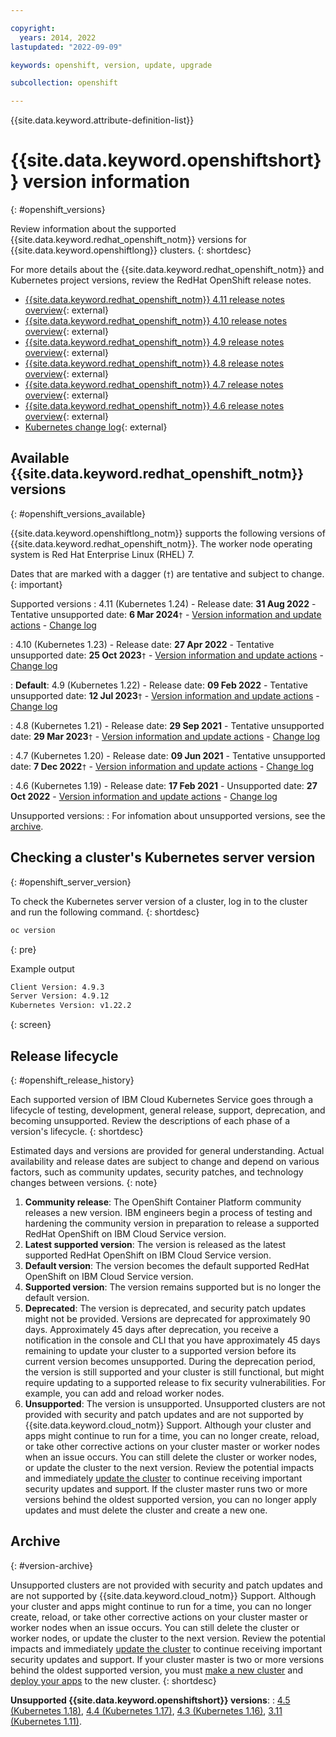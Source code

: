 ```yaml
---

copyright:
  years: 2014, 2022
lastupdated: "2022-09-09"

keywords: openshift, version, update, upgrade

subcollection: openshift

---
```



{{site.data.keyword.attribute-definition-list}}


# {{site.data.keyword.openshiftshort}} version information
{: #openshift_versions}

Review information about the supported {{site.data.keyword.redhat_openshift_notm}} versions for {{site.data.keyword.openshiftlong}} clusters.
{: shortdesc}

For more details about the {{site.data.keyword.redhat_openshift_notm}} and Kubernetes project versions, review the RedHat OpenShift release notes.
* [{{site.data.keyword.redhat_openshift_notm}} 4.11 release notes overview](https://docs.openshift.com/container-platform/4.11/release_notes/ocp-4-10-release-notes.html){: external}
* [{{site.data.keyword.redhat_openshift_notm}} 4.10 release notes overview](https://docs.openshift.com/container-platform/4.10/release_notes/ocp-4-10-release-notes.html){: external}
* [{{site.data.keyword.redhat_openshift_notm}} 4.9 release notes overview](https://docs.openshift.com/container-platform/4.9/release_notes/ocp-4-9-release-notes.html){: external}
* [{{site.data.keyword.redhat_openshift_notm}} 4.8 release notes overview](https://docs.openshift.com/container-platform/4.8/release_notes/ocp-4-8-release-notes.html){: external}
* [{{site.data.keyword.redhat_openshift_notm}} 4.7 release notes overview](https://docs.openshift.com/container-platform/4.7/release_notes/ocp-4-7-release-notes.html){: external}
* [{{site.data.keyword.redhat_openshift_notm}} 4.6 release notes overview](https://docs.openshift.com/container-platform/4.6/release_notes/ocp-4-6-release-notes.html){: external}
* [Kubernetes change log](https://github.com/kubernetes/kubernetes/tree/master/CHANGELOG){: external}

## Available {{site.data.keyword.redhat_openshift_notm}} versions
{: #openshift_versions_available}

{{site.data.keyword.openshiftlong_notm}} supports the following versions of {{site.data.keyword.redhat_openshift_notm}}. The worker node operating system is Red Hat Enterprise Linux (RHEL) 7.  

Dates that are marked with a dagger (`†`) are tentative and subject to change.
{: important}

Supported versions
:   4.11 (Kubernetes 1.24)
    - Release date: **31 Aug 2022**
    - Tentative unsupported date: **6 Mar 2024**`†`
    - [Version information and update actions](/docs/openshift?topic=openshift-cs_versions_411)
    - [Change log](/docs/openshift?topic=openshift-openshift_changelog_411)

:   4.10 (Kubernetes 1.23)
    - Release date: **27 Apr 2022**
    - Tentative unsupported date: **25 Oct 2023**`†`
    - [Version information and update actions](/docs/openshift?topic=openshift-cs_versions_410)
    - [Change log](/docs/openshift?topic=openshift-openshift_changelog_410)
   
:   **Default**: 4.9 (Kubernetes 1.22)
    - Release date: **09 Feb 2022**
    - Tentative unsupported date: **12 Jul 2023**`†`
    - [Version information and update actions](/docs/openshift?topic=openshift-cs_versions_49)
    - [Change log](/docs/openshift?topic=openshift-openshift_changelog_49)

:   4.8 (Kubernetes 1.21)
    - Release date: **29 Sep 2021**
    - Tentative unsupported date: **29 Mar 2023**`†`
    - [Version information and update actions](/docs/openshift?topic=openshift-cs_versions_48)
    - [Change log](/docs/openshift?topic=openshift-openshift_changelog_48)

:   4.7 (Kubernetes 1.20)
    - Release date: **09 Jun 2021**
    - Tentative unsupported date: **7 Dec 2022**`†`
    - [Version information and update actions](/docs/openshift?topic=openshift-cs_versions_47)
    - [Change log](/docs/openshift?topic=openshift-openshift_changelog_47)

:   4.6 (Kubernetes 1.19)
    - Release date: **17 Feb 2021**
    - Unsupported date: **27 Oct 2022**
    - [Version information and update actions](/docs/openshift?topic=openshift-cs_versions_46)
    - [Change log](/docs/openshift?topic=openshift-openshift_changelog_46)



Unsupported versions:
:    For infomation about unsupported versions, see the [archive](#version-archive). 

## Checking a cluster's Kubernetes server version
{: #openshift_server_version}

To check the Kubernetes server version of a cluster, log in to the cluster and run the following command.
{: shortdesc}

```sh
oc version
```
{: pre}

Example output
```sh
Client Version: 4.9.3
Server Version: 4.9.12
Kubernetes Version: v1.22.2
```
{: screen}

## Release lifecycle
{: #openshift_release_history}

Each supported version of IBM Cloud Kubernetes Service goes through a lifecycle of testing, development, general release, support, deprecation, and becoming unsupported. Review the descriptions of each phase of a version's lifecycle. 
{: shortdesc}

Estimated days and versions are provided for general understanding. Actual availability and release dates are subject to change and depend on various factors, such as community updates, security patches, and technology changes between versions.
{: note}

1. **Community release**: The OpenShift Container Platform community releases a new version. IBM engineers begin a process of testing and hardening the community version in preparation to release a supported RedHat OpenShift on IBM Cloud Service version.
2. **Latest supported version**: The version is released as the latest supported RedHat OpenShift on IBM Cloud Service version.
3. **Default version**: The version becomes the default supported RedHat OpenShift on IBM Cloud Service version.
4. **Supported version**: The version remains supported but is no longer the default version.
5. **Deprecated**: The version is deprecated, and security patch updates might not be provided. Versions are deprecated for approximately 90 days. Approximately 45 days after deprecation, you receive a notification in the console and CLI that you have approximately 45 days remaining to update your cluster to a supported version before its current version becomes unsupported. During the deprecation period, the version is still supported and your cluster is still functional, but might require updating to a supported release to fix security vulnerabilities. For example, you can add and reload worker nodes.
6. **Unsupported**: The version is unsupported. Unsupported clusters are not provided with security and patch updates and are not supported by {{site.data.keyword.cloud_notm}} Support. Although your cluster and apps might continue to run for a time, you can no longer create, reload, or take other corrective actions on your cluster master or worker nodes when an issue occurs. You can still delete the cluster or worker nodes, or update the cluster to the next version. Review the potential impacts and immediately [update the cluster](/docs/openshift?topic=openshift-update#update) to continue receiving important security updates and support. If the cluster master runs two or more versions behind the oldest supported version, you can no longer apply updates and must delete the cluster and create a new one.

## Archive
{: #version-archive}

Unsupported clusters are not provided with security and patch updates and are not supported by {{site.data.keyword.cloud_notm}} Support. Although your cluster and apps might continue to run for a time, you can no longer create, reload, or take other corrective actions on your cluster master or worker nodes when an issue occurs. You can still delete the cluster or worker nodes, or update the cluster to the next version. Review the potential impacts and immediately [update the cluster](/docs/openshift?topic=openshift-update#update) to continue receiving important security updates and support. If your cluster master is two or more versions behind the oldest supported version, you must [make a new cluster](/docs/openshift?topic=openshift-clusters#clusters) and [deploy your apps](/docs/openshift?topic=openshift-deploy_app) to the new cluster.
{: shortdesc}

**Unsupported {{site.data.keyword.openshiftshort}} versions**: 
:    [4.5 (Kubernetes 1.18)](/docs/openshift?topic=openshift-changelog_archive#version-45), [4.4 (Kubernetes 1.17)](/docs/openshift?topic=openshift-changelog_archive#version-44), [4.3 (Kubernetes 1.16)](/docs/openshift?topic=openshift-changelog_archive#version-43), [3.11 (Kubernetes 1.11)](/docs/openshift?topic=openshift-openshift_changelog_311).

